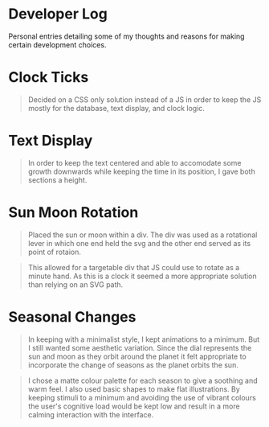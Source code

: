 # Developer Log

Personal entries detailing some of my thoughts and reasons for making certain development choices.

# Clock Ticks

> Decided on a CSS only solution instead of a JS in order to keep the JS mostly for the database, text display, and clock logic.

# Text Display

> In order to keep the text centered and able to accomodate some growth downwards while keeping the time in its position, I gave both sections a height.

# Sun Moon Rotation

> Placed the sun or moon within a div. The div was used as a rotational lever in which one end held the svg and the other end served as its point of rotaion.

> This allowed for a targetable div that JS could use to rotate as a minute hand. As this is a clock it seemed a more appropriate solution than relying on an SVG path.

# Seasonal Changes

> In keeping with a minimalist style, I kept animations to a minimum. But I still wanted some aesthetic variation. Since the dial represents the sun and moon as they orbit around the planet it felt appropriate to incorporate the change of seasons as the planet orbits the sun.

> I chose a matte colour palette for each season to give a soothing and warm feel. I also used basic shapes to make flat illustrations. By keeping stimuli to a minimum and avoiding the use of vibrant colours the user's cognitive load would be kept low and result in a more calming interaction with the interface.
